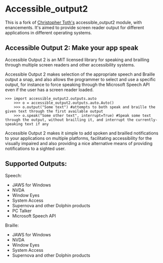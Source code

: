# Accessible_output2

This is a fork of [Christopher Toth's](https://q-continuum.net) accessible_output2 module, with enancements. It's aimed to provide screen reader output for different applications in different operating systems.

## Accessible Output 2: Make your app speak

Accessible Output 2 is an MIT licensed library for speaking and brailling through multiple screen readers and other accessibility systems.

Accessible Output 2 makes selection of the appropriate speech and Braille output a snap, and also allows the programmer to select and use a specific output, for instance to force speaking through the Microsoft Speech API even if the user has a screen reader loaded.

	>>> import accessible_output2.outputs.auto  
		>>> o = accessible_output2.outputs.auto.Auto()  
		>>> o.output("Some text") #attempts to both speak and braille the given text through the first available output  
		>>> o.speak("Some other text", interrupt=True) #Speak some text through the output, without brailling it, and interrupt the currently-speaking text if any  

Accessible Output 2 makes it simple to add spoken and brailled notifications to your applications on multiple platforms, facilitating accessibility for the visually impaired and also providing a nice alternative means of providing notifications to a sighted user.

## Supported Outputs:

Speech:

- JAWS for Windows
- NVDA
- Window Eyes
- System Access
- Supernova and other Dolphin products
- PC Talker
- Microsoft Speech API

Braille:

- JAWS for Windows
- NVDA
- Window Eyes
- System Access
- Supernova and other Dolphin products